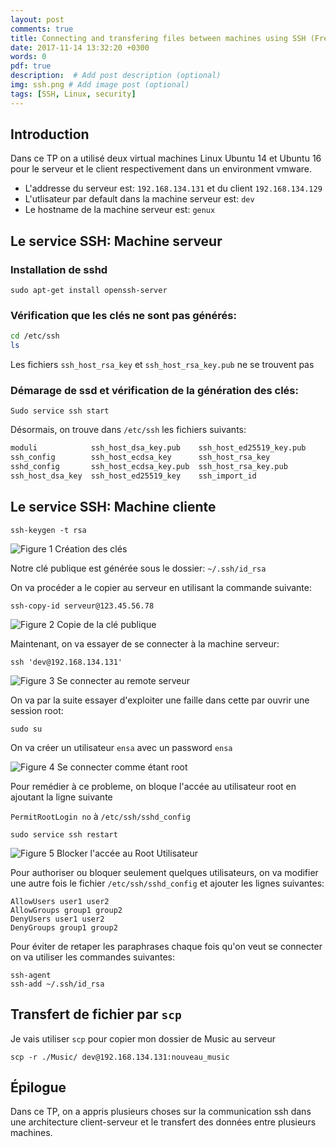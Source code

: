 ```yaml
---
layout: post
comments: true
title: Connecting and transfering files between machines using SSH (French)
date: 2017-11-14 13:32:20 +0300
words: 0
pdf: true
description:  # Add post description (optional)
img: ssh.png # Add image post (optional)
tags: [SSH, Linux, security]
---
```


## Introduction

Dans ce TP on a utilisé deux virtual machines Linux Ubuntu 14 et Ubuntu 16 pour le serveur et le client respectivement dans un environment vmware. 

* L'addresse du serveur est: `192.168.134.131` et du client `192.168.134.129`
* L'utlisateur par default dans la machine serveur est: `dev`
* Le hostname de la machine serveur est: `genux`

## Le service SSH: Machine serveur
### Installation de sshd

`sudo apt-get install openssh-server `

### Vérification que les clés ne sont pas générés:

```sh
cd /etc/ssh
ls
```

Les fichiers `ssh_host_rsa_key` et `ssh_host_rsa_key.pub` ne se trouvent pas

### Démarage de ssd et vérification de la génération des clés:

`Sudo service ssh start`

Désormais, on trouve dans `/etc/ssh` les fichiers suivants:
```sh
moduli            ssh_host_dsa_key.pub    ssh_host_ed25519_key.pub
ssh_config        ssh_host_ecdsa_key      ssh_host_rsa_key
sshd_config       ssh_host_ecdsa_key.pub  ssh_host_rsa_key.pub
ssh_host_dsa_key  ssh_host_ed25519_key    ssh_import_id

```

## Le service SSH: Machine cliente

`ssh-keygen -t rsa`

![Figure 1 Création des clés]({{site.baseurl}}/assets/img/generate-key.png)

Notre clé publique est générée sous le dossier: `~/.ssh/id_rsa`

On va procéder a le copier au serveur en utilisant la commande suivante: 

`ssh-copy-id serveur@123.45.56.78`

![Figure 2 Copie de la clé publique]({{site.baseurl}}/assets/img/ssh-copy.png)

Maintenant, on va essayer de se connecter à la machine serveur:

`ssh 'dev@192.168.134.131'`

![Figure 3 Se connecter au remote serveur]({{site.baseurl}}/assets/img/connect.png)

On va par la suite essayer d'exploiter une faille dans cette par ouvrir une session root:

`sudo su`

On va créer un utilisateur `ensa` avec un password `ensa`

![Figure 4 Se connecter comme étant root]({{site.baseurl}}/assets/img/su.png)

Pour remédier à ce probleme, on bloque l'accée au utilisateur root en ajoutant la ligne suivante

`PermitRootLogin no`  à  `/etc/ssh/sshd_config`

`sudo service ssh restart`

![Figure 5 Blocker l'accée au Root Utilisateur]({{site.baseurl}}/assets/img/noroot.png)

Pour authoriser ou bloquer seulement quelques utilisateurs, on va modifier une autre fois le fichier `/etc/ssh/sshd_config` et ajouter les lignes suivantes:

```
AllowUsers user1 user2
AllowGroups group1 group2
DenyUsers user1 user2
DenyGroups group1 group2
```


Pour éviter de retaper les paraphrases chaque fois qu'on veut se connecter on va utiliser les commandes suivantes:

```
ssh-agent 
ssh-add ~/.ssh/id_rsa
```

## Transfert de fichier par `scp`

Je vais utiliser `scp` pour copier mon dossier de Music au serveur

`scp -r ./Music/ dev@192.168.134.131:nouveau_music` 


## Épilogue

Dans ce TP, on a appris plusieurs choses sur la communication ssh dans une architecture client-serveur et le transfert des données entre plusieurs machines.


